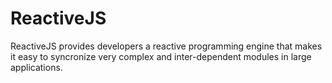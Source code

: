 ReactiveJS
==========

<p>ReactiveJS provides developers a reactive programming engine that makes it easy to syncronize very complex and inter-dependent modules in large applications.</p>